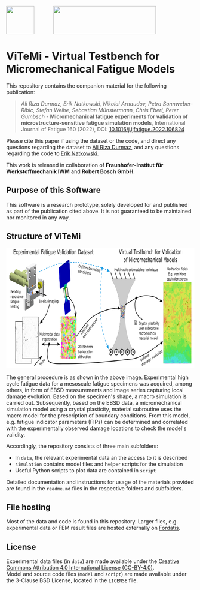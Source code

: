 <!---

    Copyright (c) 2021 Robert Bosch GmbH and its subsidiaries.
    Copyright (c) 2021 Fraunhofer-Institut für Werkstoffmechanik IWM.

-->

<!---
    Size IWM image 605x165 => aspect ratio 3.6667
    Size Bosch image 200x200 => aspect ratio 1
-->
<pre>
<img src="https://avatars.githubusercontent.com/u/35259117?s=200&v=4" width="75" height="75">      <img src="https://www.iwm.fraunhofer.de/content/dam/iwm/de/iwm_85mm_p334___1.jpg" width="275" height="75">
</pre>

# ViTeMi - Virtual Testbench for Micromechanical Fatigue Models

This repository contains the companion material for the following publication:

> *Ali Riza Durmaz, Erik Natkowski, Nikolai Arnaudov, Petra Sonnweber-Ribic, Stefan Weihe, Sebastian Münstermann,
Chris Eberl, Peter Gumbsch* - **Micromechanical fatigue experiments for validation of microstructure-sensitive fatigue simulation models**,
International Journal of Fatigue 160 (2022), DOI: [10.1016/j.ijfatigue.2022.106824](https://doi.org/10.1016/j.ijfatigue.2022.106824)

Please cite this paper if using the dataset or the code, and direct any questions regarding the dataset
to [Ali Riza Durmaz](mailto:ali.riza.durmaz@iwm.fraunhofer.de), and any questions regarding the code to
[Erik Natkowski](mailto:erik.natkowski@de.bosch.com).

This work is released in collaboration of **Fraunhofer-Institut für Werkstoffmechanik IWM** and **Robert Bosch GmbH**.

## Purpose of this Software 

This software is a research prototype, solely developed for and published as
part of the publication cited above. It is not guaranteed to be maintained nor monitored in any way.

## Structure of ViTeMi

<img src="./data/graphical_abstract.png" width="800" height="320">

The general procedure is as shown in the above image.
Experimental high cycle fatigue data for a mesoscale fatigue specimens was acquired, among others, in form of EBSD measurements and image series capturing local damage evolution.
Based on the specimen's shape, a macro simulation is carried out.
Subsequently, based on the EBSD data, a micromechanical simulation model using a crystal plasticity, material subroutine uses the macro model for the prescription of boundary conditions.
From this model, e.g. fatigue indicator parameters (FIPs) can be determined and correlated with the experimentally observed damage locations to check the model's validity.

Accordingly, the repository consists of three main subfolders:
  - In `data`, the relevant experimental data an the access to it is described
  - `simulation` contains model files and helper scripts for the simulation
  - Useful Python scripts to plot data are contained in `script`

Detailed documentation and instructions for usage of the materials provided are found in the `readme.md` files in the respective folders and subfolders.

## File hosting

Most of the data and code is found in this repository.
Larger files, e.g. experimental data or FEM result files are hosted externally on [Fordatis](https://fordatis.fraunhofer.de/).

## License

Experimental data files (in `data`) are made available under the [Creative Commons Attribution 4.0 International License (CC-BY-4.0)](http://creativecommons.org/licenses/by/4.0/).<br>
Model and source code files (`model` and `script`) are made available under the 3-Clause BSD License, located in the `LICENSE` file. 
